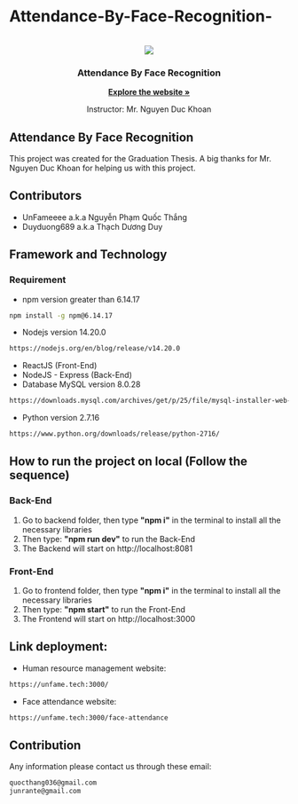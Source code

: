 # Attendance-By-Face-Recognition-
<!-- PROJECT LOGO -->
<br />
<div align="center">
  <img src="https://drive.google.com/uc?id=1ToO6WO2NTWOVgbVKaR-99zIVBnY_UGX6">
</div>
<h3 align="center">Attendance By Face Recognition</h3>
  <div align="center">
      <a  href="https://unfame.tech:3000"><strong>Explore the website »</strong></a>
      <br />
  </div>
  <p align="center">
     Instructor: Mr. Nguyen Duc Khoan 
    <br />
  </p>
</div>


## Attendance By Face Recognition
This project was created for the Graduation Thesis.
A big thanks for Mr. Nguyen Duc Khoan for helping us with this project.

## Contributors
- UnFameeee a.k.a Nguyễn Phạm Quốc Thắng
- Duyduong689 a.k.a Thạch Dương Duy

## Framework and Technology
### Requirement
- npm version greater than 6.14.17
```sh
npm install -g npm@6.14.17
```
- Nodejs version 14.20.0
```sh
https://nodejs.org/en/blog/release/v14.20.0
```
- ReactJS (Front-End)
- NodeJS - Express (Back-End)
- Database MySQL version 8.0.28
```sh
https://downloads.mysql.com/archives/get/p/25/file/mysql-installer-web-community-8.0.28.0.msi
```
- Python version 2.7.16
```sh
https://www.python.org/downloads/release/python-2716/
```
## How to run the project on local (Follow the sequence)
### Back-End
1. Go to backend folder, then type **"npm i"** in the terminal to install all the necessary libraries
2. Then type: **"npm run dev"** to run the Back-End
3. The Backend will start on http://localhost:8081

### Front-End 
1. Go to frontend folder, then type **"npm i"** in the terminal to install all the necessary libraries
2. Then type: **"npm start"** to run the Front-End
3. The Frontend will start on http://localhost:3000

## Link deployment:
- Human resource management website:
```sh
https://unfame.tech:3000/
```
- Face attendance website:
```sh
https://unfame.tech:3000/face-attendance
```
## Contribution
Any information please contact us through these email: 
```sh
quocthang036@gmail.com
junrante@gmail.com
```
